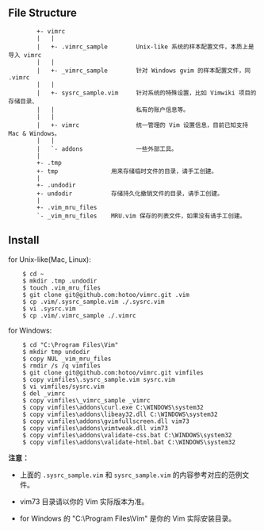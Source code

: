 ## File Structure

            +- vimrc
            |   |
            |   +- .vimrc_sample        Unix-like 系统的样本配置文件，本质上是导入 vimrc
            |   |
            |   +- _vimrc_sample        针对 Windows gvim 的样本配置文件，同 .vimrc
            |   |
            |   +- sysrc_sample.vim     针对系统的特殊设置，比如 Vimwiki 项目的存储目录、
            |   |                       私有的账户信息等。
            |   |
            |   +- vimrc                统一管理的 Vim 设置信息，目前已知支持 Mac & Windows。
            |   |
            |   `- addons               一些外部工具。
            |
            +- .tmp
            +- tmp               用来存储临时文件的目录，请手工创建。
            |
            +- .undodir
            +- undodir           存储持久化撤销文件的目录，请手工创建。
            |
            +- .vim_mru_files
            `- _vim_mru_files    MRU.vim 保存的列表文件，如果没有请手工创建。


## Install

for Unix-like(Mac, Linux):

        $ cd ~
        $ mkdir .tmp .undodir
        $ touch .vim_mru_files
        $ git clone git@github.com:hotoo/vimrc.git .vim
        $ cp .vim/.sysrc_sample.vim ./.sysrc.vim
        $ vi .sysrc.vim
        $ cp .vim/.vimrc_sample ./.vimrc

for Windows:

        $ cd "C:\Program Files\Vim"
        $ mkdir tmp undodir
        $ copy NUL _vim_mru_files
        $ rmdir /s /q vimfiles
        $ git clone git@github.com:hotoo/vimrc.git vimfiles
        $ copy vimfiles\.sysrc_sample.vim sysrc.vim
        $ vi vimfiles/sysrc.vim
        $ del _vimrc
        $ copy vimfiles\_vimrc_sample _vimrc
        $ copy vimfiles\addons\curl.exe C:\WINDOWS\system32
        $ copy vimfiles\addons\libeay32.dll C:\WINDOWS\system32
        $ copy vimfiles\addons\gvimfullscreen.dll vim73
        $ copy vimfiles\addons\vimtweak.dll vim73
        $ copy vimfiles\addons\validate-css.bat C:\WINDOWS\system32
        $ copy vimfiles\addons\validate-html.bat C:\WINDOWS\system32

**注意：**

* 上面的 `.sysrc_sample.vim` 和 `sysrc_sample.vim` 的内容参考对应的范例文件。

* vim73 目录请以你的 Vim 实际版本为准。

* for Windows 的 "C:\Program Files\Vim" 是你的 Vim 实际安装目录。
